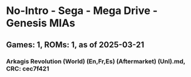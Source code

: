 # No-Intro - Sega - Mega Drive - Genesis MIAs
## Games: 1, ROMs: 1, as of 2025-03-21

### Arkagis Revolution (World) (En,Fr,Es) (Aftermarket) (Unl).md, CRC: cec7f421
